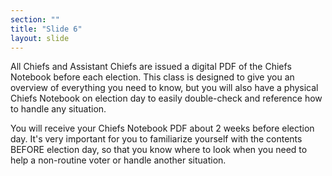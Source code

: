 ```yaml
---
section: ""
title: "Slide 6"
layout: slide
---
```


All Chiefs and Assistant Chiefs are issued a digital PDF of the Chiefs Notebook before each election. This class is designed to give you an overview of everything you need to know, but you will also have a physical Chiefs Notebook on election day to easily double-check and reference how to handle any situation.

You will receive your Chiefs Notebook PDF about 2 weeks before election day. It's very important for you to familiarize yourself with the contents BEFORE election day, so that you know where to look when you need to help a non-routine voter or handle another situation.